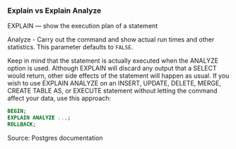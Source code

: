 


### Explain vs Explain Analyze

EXPLAIN — show the execution plan of a statement

Analyze - Carry out the command and show actual run times and other statistics. This parameter defaults to `FALSE`.

Keep in mind that the statement is actually executed when the ANALYZE option is used. Although EXPLAIN will discard any output that a SELECT would return, other side effects of the statement will happen as usual. If you wish to use EXPLAIN ANALYZE on an INSERT, UPDATE, DELETE, MERGE, CREATE TABLE AS, or EXECUTE statement without letting the command affect your data, use this approach:

```sql
BEGIN;
EXPLAIN ANALYZE ...;
ROLLBACK;
```

Source: Postgres documentation